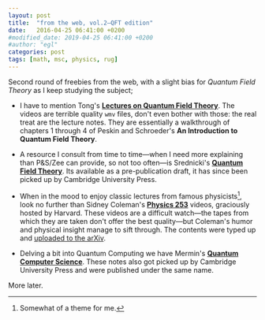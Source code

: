 ```yaml
---
layout: post
title:  "from the web, vol.2—QFT edition"
date:   2016-04-25 06:41:00 +0200
#modified_date: 2019-04-25 06:41:00 +0200
#author: "egl"
categories: post
tags: [math, msc, physics, rug]
---
```

Second round of freebies from the web, with a slight bias for *Quantum Field Theory* as I keep studying the subject;

- I have to mention Tong's [**Lectures on Quantum Field Theory**](http://www.damtp.cam.ac.uk/user/tong/qft.html). The videos are terrible quality `wmv` files, don't even bother with those: the real treat are the lecture notes. They are essentially a walkthrough of chapters 1 through 4 of Peskin and Schroeder's **An Introduction to Quantum Field Theory**.

- A resource I consult from time to time—when I need more explaining than P&S/Zee can provide, so not too often—is  Srednicki's [**Quantum Field Theory**](http://web.physics.ucsb.edu/~mark/qft.html). Its available as a pre-publication draft, it has since been picked up by Cambridge University Press.

- When in the mood to enjoy classic lectures from famous physicists[^1], look no further than Sidney Coleman's [**Physics 253**](https://www.physics.harvard.edu/events/videos/Phys253) videos, graciously hosted by Harvard. These videos are a difficult watch—the tapes from which they are taken don't offer the best quality—but Coleman's humor and physical insight manage to sift through. The contents were typed up and [uploaded to the arXiv](https://arxiv.org/abs/1110.5013).

- Delving a bit into Quantum Computing we have Mermin's [**Quantum Computer Science**](http://www.lassp.cornell.edu/mermin/qcomp/CS483.html). These notes also got picked up by Cambridge University Press and were published under the same name.

More later.

[^1]: Somewhat of a theme for me.